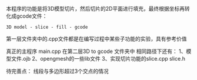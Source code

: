 本程序的功能是将3D模型切片，然后切片的2D平面进行填充，最终根据坐标再转化成gcode文件：

    3D model - slice - fill - gcode
    
第一层文件夹中的.cpp文件都是在编写过程中某些子功能的实验，具有参考价值

真正的主程序 main.cpp 在第二层3D to gcode 文件夹中
相同路径下还有：
  1、模型文件.ojb
  2、opengmesh的一些lib文件
  3、实现切片功能的slice.cpp slice.h
  
  
  待完善点：
  线段与多边形超过3个交点的情况
